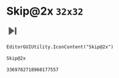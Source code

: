 # Skip@2x `32x32`
<img src="/img/Skip@2x.png" width=32 height=32>

``` CSharp
EditorGUIUtility.IconContent("Skip@2x")
```
```
Skip@2x
```
```
3369782718960177557
```
